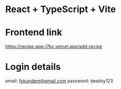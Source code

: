# React + TypeScript + Vite
# Frontend link
https://recipe-app-l7kc.vercel.app/add-recipe

# Login details 
 email: fokundem@gmail.com
 password: destiny123